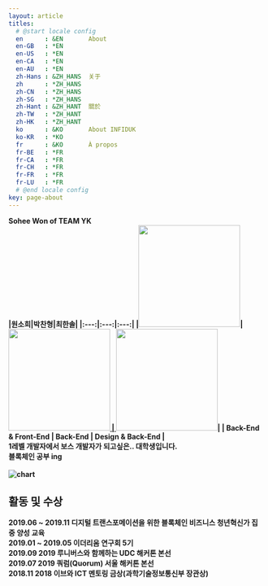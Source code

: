 ```yaml
---
layout: article
titles:
  # @start locale config
  en      : &EN       About
  en-GB   : *EN
  en-US   : *EN
  en-CA   : *EN
  en-AU   : *EN
  zh-Hans : &ZH_HANS  关于
  zh      : *ZH_HANS
  zh-CN   : *ZH_HANS
  zh-SG   : *ZH_HANS
  zh-Hant : &ZH_HANT  關於
  zh-TW   : *ZH_HANT
  zh-HK   : *ZH_HANT
  ko      : &KO       About INFIDUK
  ko-KR   : *KO
  fr      : &KO       À propos
  fr-BE   : *FR
  fr-CA   : *FR
  fr-CH   : *FR
  fr-FR   : *FR
  fr-LU   : *FR
  # @end locale config
key: page-about
---
```


<b>Sohee Won of TEAM YK<b/>
<br />|원소희|박찬형|최한솔|
|:---:|:---:|:---:|
|<a href="https://infiduk.github.io"><img src='https://user-images.githubusercontent.com/48206157/67365012-b23bff80-f5ab-11e9-8d93-2dd938673ec0.jpg' width='200' /></a>| <a href="https://ch-4ml.github.io"> <img src='https://user-images.githubusercontent.com/48206157/67365013-b23bff80-f5ab-11e9-9f5a-eb38db485396.jpg' width='200' /> | <a href="https://9992.github.io"><img src='https://user-images.githubusercontent.com/48206157/67365014-b2d49600-f5ab-11e9-824b-382bd33257fd.jpg' width='200' /></a>|
| Back-End & Front-End | Back-End | Design & Back-End |
<br />1레벨 개발자에서 보스 개발자가 되고싶은.. 대학생입니다.
<br /><b>블록체인</b> 공부 ing
<br /><br />![chart](https://ghchart.rshah.org/infiduk)

## 활동 및 수상
2019.06 ~ 2019.11 디지털 트랜스포메이션을 위한 블록체인 비즈니스 청년혁신가 집중 양성 교육
<br />2019.01 ~ 2019.05 이더리움 연구회 5기
<br />2019.09 2019 루니버스와 함께하는 UDC 해커톤 본선
<br />2019.07 2019 쿼럼(Quorum) 서울 해커톤 본선
<br />2018.11 2018 이브와 ICT 멘토링 금상(과학기술정보통신부 장관상)
<br />